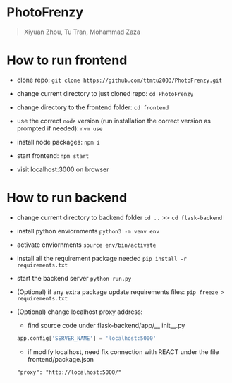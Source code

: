# PhotoFrenzy
> Xiyuan Zhou, Tu Tran, Mohammad Zaza

# How to run frontend
- clone repo:
    `git clone https://github.com/ttmtu2003/PhotoFrenzy.git`

- change current directory to just cloned repo:
    `cd PhotoFrenzy`

- change directory to the frontend folder:
    `cd frontend`
    
- use the correct `node` version (run installation the correct version as prompted if needed):
    `nvm use`

- install node packages:
    `npm i`

- start frontend:
    `npm start`

- visit localhost:3000 on browser

# How to run backend
- change current directory to backend folder
    `cd ..` >> `cd flask-backend`

- install python enviornments
    `python3 -m venv env`

- activate enviornments
    `source env/bin/activate`

- install all the requirement package needed
    `pip install -r requirements.txt`

- start the backend server
    `python run.py`

- (Optional) if any extra package update requirements files: `pip freeze > requirements.txt`

- (Optional) change localhost proxy address:
    - find source code under flask-backend/app/__ init__.py
    ```python
    app.config['SERVER_NAME'] = 'localhost:5000'
    ```
    - if modify localhost, need fix connection with REACT under the file frontend/package.json
    ```REACT
    "proxy": "http://localhost:5000/"
    ```
